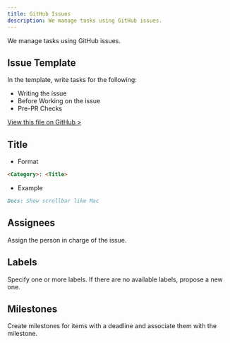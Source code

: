 ```yaml
---
title: GitHub Issues
description: We manage tasks using GitHub issues.
---
```


We manage tasks using GitHub issues.

## Issue Template

In the template, write tasks for the following:

- Writing the issue
- Before Working on the issue
- Pre-PR Checks

[View this file on GitHub >](https://github.com/sinProject-Inc/talk/blob/main/.github/ISSUE_TEMPLATE/custom.md)

## Title

- Format

```md
<Category>: <Title>
```

- Example

```md
Docs: Show scrollbar like Mac
```

## Assignees

Assign the person in charge of the issue.

## Labels

Specify one or more labels. If there are no available labels, propose a new one.

## Milestones

Create milestones for items with a deadline and associate them with the milestone.
